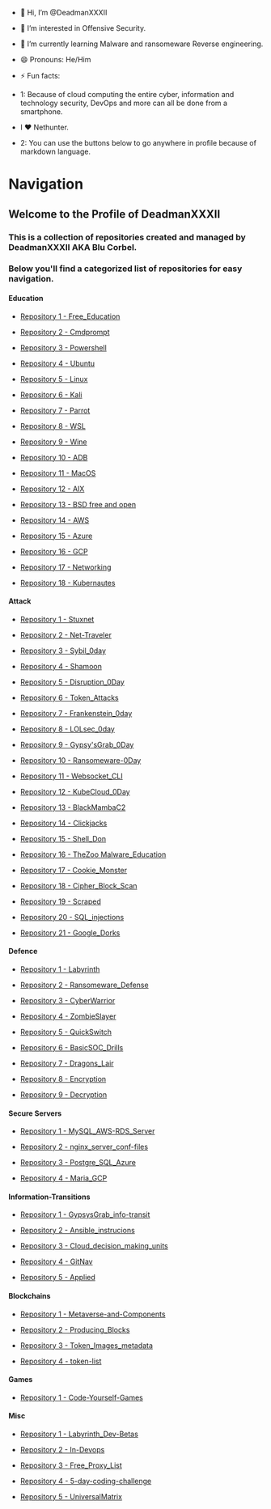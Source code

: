- 👋 Hi, I’m @DeadmanXXXII
- 👀 I’m interested in Offensive Security. 
- 🌱 I’m currently learning Malware and ransomeware Reverse engineering.
- 😄 Pronouns: He/Him
- ⚡ Fun facts:

- 1: Because of cloud computing the entire cyber, information and technology security, DevOps and more can all be done from a smartphone.

- I ❤️ Nethunter.

- 2: You can use the buttons below to go anywhere in profile because of markdown language.


# Navigation              
                                                                            
## Welcome to the Profile of DeadmanXXXII 

### This is a collection of repositories created and managed by DeadmanXXXII AKA Blu Corbel. 

### Below you'll find a categorized list of repositories for easy navigation. 

#### Education

- [Repository 1 - Free_Education](https://github.com/DeadmanXXXII/Free_Education)        
                 
- [Repository 2 - Cmdprompt](https://github.com/DeadmanXXXII/Cmdprompt)   

- [Repository 3 - Powershell](https://github.com/DeadmanXXXII/Powershell)        
               
- [Repository 4 - Ubuntu](https://github.com/DeadmanXXXII/Ubuntu)

- [Repository 5 - Linux](https://github.com/DeadmanXXXII/Linux)        
                 
- [Repository 6 - Kali](https://github.com/DeadmanXXXII/Kali)        
                  
- [Repository 7 - Parrot](https://github.com/DeadmanXXXII/Parrot)        
                
- [Repository 8 - WSL](https://github.com/DeadmanXXXII/WSL)        
                             
- [Repository 9 - Wine](https://github.com/DeadmanXXXII/Wine)        
                            
- [Repository 10 - ADB](https://github.com/DeadmanXXXII/ADB)        
                                                                       
- [Repository 11 - MacOS](https://github.com/DeadmanXXXII/MacOS)        
                  
- [Repository 12 - AIX](https://github.com/DeadmanXXXII/AIX)

- [Repository 13 - BSD free and open](https://github.com/DeadmanXXXII/BSD)                                

- [Repository 14 - AWS](https://github.com/DeadmanXXXII/AWS)  

- [Repository 15 - Azure](https://github.com/DeadmanXXXII/Azure)        
                                
- [Repository 16 - GCP](https://github.com/DeadmanXXXII/GCP)
                              
- [Repository 17 - Networking](https://github.com/DeadmanXXXII/Networking)
                            
- [Repository 18 - Kubernautes](https://github.com/DeadmanXXXII/Kubernautes)        
                       
                                                                                             
   
#### Attack            

- [Repository 1 - Stuxnet](https://github.com/DeadmanXXXII/Stuxnet)                             

- [Repository 2 - Net-Traveler](https://github.com/DeadmanXXXII/Net-traveler)                   

- [Repository 3 - Sybil_0day](https://github.com/DeadmanXXXII/Sybil)                            

- [Repository 4 - Shamoon](https://github.com/DeadmanXXXII/Shamoon)                             

- [Repository 5 - Disruption_0Day](https://github.com/DeadmanXXXII/Disruption)                  

- [Repository 6 - Token_Attacks](https://github.com/DeadmanXXXII/Token_Attacks)                 

- [Repository 7 - Frankenstein_0day](https://github.com/DeadmanXXXII/Frankenstein)              

- [Repository 8 - LOLsec_0day](https://github.com/DeadmanXXXII/LOLsec)                          

- [Repository 9 - Gypsy'sGrab_0Day](https://github.com/DeadmanXXXII/GypsysGrab_Attack)          

- [Repository 10 - Ransomeware-0Day](https://github.com/DeadmanXXXII/Ransomeware)               

- [Repository 11 - Websocket_CLI](https://github.com/DeadmanXXXII/Web_Socket_Command_CLI)       

- [Repository 12 - KubeCloud_0Day](https://github.com/DeadmanXXXII/Kubecloud)                   

- [Repository 13 - BlackMambaC2](https://github.com/DeadmanXXXII/BlackMamba)                    

- [Repository 14 - Clickjacks](https://github.com/DeadmanXXXII/Clickjacking)                    

- [Repository 15 - Shell_Don](https://github.com/DeadmanXXXII/Shell_Don)                        

- [Repository 16 - TheZoo Malware_Education](https://github.com/DeadmanXXXII/TheZoo)            

- [Repository 17 - Cookie_Monster](https://github.com/DeadmanXXXII/Cookie_Monster)

- [Repository 18 - Cipher_Block_Scan](https://github.com/DeadmanXXXII/Ciphe_block_scanner)

- [Repository 19 - Scraped](https://github.com/DeadmanXXXII/Scraped)  

- [Repository 20 - SQL_injections](https://github.com/DeadmanXXXII/SQL-injections)  

- [Repository 21 - Google_Dorks](https://github.com/DeadmanXXXII/Dorks)  


                            
#### Defence       

- [Repository 1 - Labyrinth](https://github.com/DeadmanXXXII/Labyrinth)                         

- [Repository 2 - Ransomeware_Defense](https://github.com/DeadmanXXXII/Ransomeware_Defense)     

- [Repository 3 - CyberWarrior](https://github.com/DeadmanXXXII/CyberWarrior)                   

- [Repository 4 - ZombieSlayer](https://github.com/DeadmanXXXII/ZombieSlayer)                   

- [Repository 5 - QuickSwitch](https://github.com/DeadmanXXXII/QuickSwitch)                     

- [Repository 6 - BasicSOC_Drills](https://github.com/DeadmanXXXII/BasicSOC_Drills)             

- [Repository 7 - Dragons_Lair](https://github.com/DeadmanXXXII/Dragons_Lair)                   

- [Repository 8 - Encryption](https://github.com/DeadmanXXXII/Encryption)                       

- [Repository 9 - Decryption](https://github.com/DeadmanXXXII/Decryption)


#### Secure Servers

- [Repository 1 - MySQL_AWS-RDS_Server](https://github.com/DeadmanXXXII/MySql_AWS-RDS_Secure_Server)

- [Repository 2 - nginx_server_conf-files](https://github.com/DeadmanXXXII/nginx_server_conf-files)  


- [Repository 3 - Postgre_SQL_Azure](https://github.com/DeadmanXXXII/PostgreSQL_Azure_server)  


- [Repository 4 - Maria_GCP](https://github.com/DeadmanXXXII/Maria_GCP)  


                                
#### Information-Transitions      

- [Repository 1 - GypsysGrab_info-transit](https://github.com/DeadmanXXXII/GypsysGrab_info-transit) 

- [Repository 2 - Ansible_instrucions](https://github.com/DeadmanXXXII/Ansible_instrucions)     

- [Repository 3 - Cloud_decision_making_units](https://github.com/DeadmanXXXII/Cloud_decision_making_units)

- [Repository 4 - GitNav](https://github.com/DeadmanXXXII/GitNav)
 
- [Repository 5 - Applied](https://github.com/DeadmanXXXII/Applied)

 
#### Blockchains            

- [Repository 1 - Metaverse-and-Components](https://github.com/DeadmanXXXII/Metaverse-and-Components)  

- [Repository 2 - Producing_Blocks](https://github.com/DeadmanXXXII/Producing_Blocks)           

- [Repository 3 - Token_Images_metadata](https://github.com/DeadmanXXXII/Token_Images_metadata) 

- [Repository 4 - token-list](https://github.com/DeadmanXXXII/token-list)   
             
                                 
#### Games                          
                                     
- [Repository 1 - Code-Yourself-Games](https://github.com/DeadmanXXXII/Code-Yourself-Games)   

                                       
#### Misc                     

- [Repository 1 - Labyrinth_Dev-Betas](https://github.com/DeadmanXXXII/Labyrinth_Dev-Betas)     

- [Repository 2 - In-Devops](https://github.com/DeadmanXXXII/In-Devops)                         

- [Repository 3 - Free_Proxy_List](https://github.com/DeadmanXXXII/Free_Proxy_List)             

- [Repository 4 - 5-day-coding-challenge](https://github.com/DeadmanXXXII/5-day-coding-challenge)

- [Repository 5 - UniversalMatrix](https://github.com/DeadmanXXXII/UniversalMatrix)


